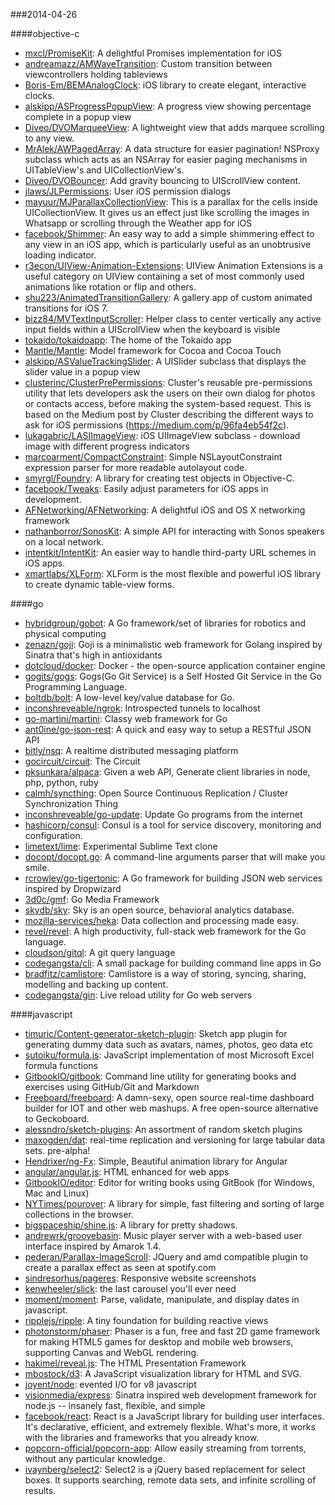 ###2014-04-26

####objective-c
* [mxcl/PromiseKit](https://github.com/mxcl/PromiseKit): A delightful Promises implementation for iOS
* [andreamazz/AMWaveTransition](https://github.com/andreamazz/AMWaveTransition): Custom transition between viewcontrollers holding tableviews
* [Boris-Em/BEMAnalogClock](https://github.com/Boris-Em/BEMAnalogClock): iOS library to create elegant, interactive clocks.
* [alskipp/ASProgressPopupView](https://github.com/alskipp/ASProgressPopupView): A progress view showing percentage complete in a popup view 
* [Diveo/DVOMarqueeView](https://github.com/Diveo/DVOMarqueeView): A lightweight view that adds marquee scrolling to any view.
* [MrAlek/AWPagedArray](https://github.com/MrAlek/AWPagedArray): A data structure for easier pagination! NSProxy subclass which acts as an NSArray for easier paging mechanisms in UITableView's and UICollectionView's.
* [Diveo/DVOBouncer](https://github.com/Diveo/DVOBouncer): Add gravity bouncing to UIScrollView content.
* [jlaws/JLPermissions](https://github.com/jlaws/JLPermissions): User iOS permission dialogs
* [mayuur/MJParallaxCollectionView](https://github.com/mayuur/MJParallaxCollectionView): This is a parallax for the cells inside UICollectionView. It gives us an effect just like scrolling the images in Whatsapp or scrolling through the Weather app for iOS
* [facebook/Shimmer](https://github.com/facebook/Shimmer): An easy way to add a simple shimmering effect to any view in an iOS app, which is particularly useful as an unobtrusive loading indicator.
* [r3econ/UIView-Animation-Extensions](https://github.com/r3econ/UIView-Animation-Extensions): UIView Animation Extensions is a useful category on UIView containing a set of most commonly used animations like rotation or flip and others.
* [shu223/AnimatedTransitionGallery](https://github.com/shu223/AnimatedTransitionGallery): A gallery app of custom animated transitions for iOS 7.
* [bizz84/MVTextInputScroller](https://github.com/bizz84/MVTextInputScroller): Helper class to center vertically any active input fields within a UIScrollView when the keyboard is visible
* [tokaido/tokaidoapp](https://github.com/tokaido/tokaidoapp): The home of the Tokaido app
* [Mantle/Mantle](https://github.com/Mantle/Mantle): Model framework for Cocoa and Cocoa Touch
* [alskipp/ASValueTrackingSlider](https://github.com/alskipp/ASValueTrackingSlider): A UISlider subclass that displays the slider value in a popup view
* [clusterinc/ClusterPrePermissions](https://github.com/clusterinc/ClusterPrePermissions): Cluster's reusable pre-permissions utility that lets developers ask the users on their own dialog for photos or contacts access, before making the system-based request. This is based on the Medium post by Cluster describing the different ways to ask for iOS permissions (https://medium.com/p/96fa4eb54f2c).
* [lukagabric/LASIImageView](https://github.com/lukagabric/LASIImageView): iOS UIImageView subclass - download image with different progress indicators
* [marcoarment/CompactConstraint](https://github.com/marcoarment/CompactConstraint): Simple NSLayoutConstraint expression parser for more readable autolayout code.
* [smyrgl/Foundry](https://github.com/smyrgl/Foundry): A library for creating test objects in Objective-C.
* [facebook/Tweaks](https://github.com/facebook/Tweaks): Easily adjust parameters for iOS apps in development.
* [AFNetworking/AFNetworking](https://github.com/AFNetworking/AFNetworking): A delightful iOS and OS X networking framework
* [nathanborror/SonosKit](https://github.com/nathanborror/SonosKit): A simple API for interacting with Sonos speakers on a local network.
* [intentkit/IntentKit](https://github.com/intentkit/IntentKit): An easier way to handle third-party URL schemes in iOS apps.
* [xmartlabs/XLForm](https://github.com/xmartlabs/XLForm): XLForm is the most flexible and powerful iOS library to create dynamic table-view forms.

####go
* [hybridgroup/gobot](https://github.com/hybridgroup/gobot): A Go framework/set of libraries for robotics and physical computing
* [zenazn/goji](https://github.com/zenazn/goji): Goji is a minimalistic web framework for Golang inspired by Sinatra that's high in antioxidants
* [dotcloud/docker](https://github.com/dotcloud/docker): Docker - the open-source application container engine
* [gogits/gogs](https://github.com/gogits/gogs): Gogs(Go Git Service) is a Self Hosted Git Service in the Go Programming Language.
* [boltdb/bolt](https://github.com/boltdb/bolt): A low-level key/value database for Go.
* [inconshreveable/ngrok](https://github.com/inconshreveable/ngrok): Introspected tunnels to localhost
* [go-martini/martini](https://github.com/go-martini/martini): Classy web framework for Go
* [ant0ine/go-json-rest](https://github.com/ant0ine/go-json-rest): A quick and easy way to setup a RESTful JSON API
* [bitly/nsq](https://github.com/bitly/nsq): A realtime distributed messaging platform
* [gocircuit/circuit](https://github.com/gocircuit/circuit): The Circuit
* [pksunkara/alpaca](https://github.com/pksunkara/alpaca): Given a web API, Generate client libraries in node, php, python, ruby
* [calmh/syncthing](https://github.com/calmh/syncthing): Open Source Continuous Replication / Cluster Synchronization Thing
* [inconshreveable/go-update](https://github.com/inconshreveable/go-update): Update Go programs from the internet
* [hashicorp/consul](https://github.com/hashicorp/consul): Consul is a tool for service discovery, monitoring and configuration.
* [limetext/lime](https://github.com/limetext/lime): Experimental Sublime Text clone
* [docopt/docopt.go](https://github.com/docopt/docopt.go): A command-line arguments parser that will make you smile.
* [rcrowley/go-tigertonic](https://github.com/rcrowley/go-tigertonic): A Go framework for building JSON web services inspired by Dropwizard
* [3d0c/gmf](https://github.com/3d0c/gmf): Go Media Framework
* [skydb/sky](https://github.com/skydb/sky): Sky is an open source, behavioral analytics database.
* [mozilla-services/heka](https://github.com/mozilla-services/heka): Data collection and processing made easy.
* [revel/revel](https://github.com/revel/revel): A high productivity, full-stack web framework for the Go language.
* [cloudson/gitql](https://github.com/cloudson/gitql): A git query language
* [codegangsta/cli](https://github.com/codegangsta/cli): A small package for building command line apps in Go
* [bradfitz/camlistore](https://github.com/bradfitz/camlistore): Camlistore is a way of storing, syncing, sharing, modelling and backing up content.
* [codegangsta/gin](https://github.com/codegangsta/gin): Live reload utility for Go web servers

####javascript
* [timuric/Content-generator-sketch-plugin](https://github.com/timuric/Content-generator-sketch-plugin): Sketch app plugin for generating dummy data such as avatars, names, photos, geo data etc
* [sutoiku/formula.js](https://github.com/sutoiku/formula.js): JavaScript implementation of most Microsoft Excel formula functions
* [GitbookIO/gitbook](https://github.com/GitbookIO/gitbook): Command line utility for generating books and exercises using GitHub/Git and Markdown
* [Freeboard/freeboard](https://github.com/Freeboard/freeboard): A damn-sexy, open source real-time dashboard builder for IOT and other web mashups. A free open-source alternative to Geckoboard.
* [alessndro/sketch-plugins](https://github.com/alessndro/sketch-plugins): An assortment of random sketch plugins
* [maxogden/dat](https://github.com/maxogden/dat): real-time replication and versioning for large tabular data sets. pre-alpha!
* [Hendrixer/ng-Fx](https://github.com/Hendrixer/ng-Fx): Simple, Beautiful animation library for Angular
* [angular/angular.js](https://github.com/angular/angular.js): HTML enhanced for web apps
* [GitbookIO/editor](https://github.com/GitbookIO/editor): Editor for writing books using GitBook (for Windows, Mac and Linux)
* [NYTimes/pourover](https://github.com/NYTimes/pourover): A library for simple, fast filtering and sorting of large collections in the browser. 
* [bigspaceship/shine.js](https://github.com/bigspaceship/shine.js): A library for pretty shadows.
* [andrewrk/groovebasin](https://github.com/andrewrk/groovebasin): Music player server with a web-based user interface inspired by Amarok 1.4.
* [pederan/Parallax-ImageScroll](https://github.com/pederan/Parallax-ImageScroll): JQuery and amd compatible plugin to create a parallax effect as seen at spotify.com
* [sindresorhus/pageres](https://github.com/sindresorhus/pageres): Responsive website screenshots
* [kenwheeler/slick](https://github.com/kenwheeler/slick): the last carousel you'll ever need
* [moment/moment](https://github.com/moment/moment): Parse, validate, manipulate, and display dates in javascript.
* [ripplejs/ripple](https://github.com/ripplejs/ripple): A tiny foundation for building reactive views
* [photonstorm/phaser](https://github.com/photonstorm/phaser): Phaser is a fun, free and fast 2D game framework for making HTML5 games for desktop and mobile web browsers, supporting Canvas and WebGL rendering.
* [hakimel/reveal.js](https://github.com/hakimel/reveal.js): The HTML Presentation Framework
* [mbostock/d3](https://github.com/mbostock/d3): A JavaScript visualization library for HTML and SVG.
* [joyent/node](https://github.com/joyent/node): evented I/O for v8 javascript
* [visionmedia/express](https://github.com/visionmedia/express): Sinatra inspired web development framework for node.js -- insanely fast, flexible, and simple
* [facebook/react](https://github.com/facebook/react): React is a JavaScript library for building user interfaces. It's declarative, efficient, and extremely flexible. What's more, it works with the libraries and frameworks that you already know.
* [popcorn-official/popcorn-app](https://github.com/popcorn-official/popcorn-app): Allow easily streaming from torrents, without any particular knowledge.
* [ivaynberg/select2](https://github.com/ivaynberg/select2): Select2 is a jQuery based replacement for select boxes. It supports searching, remote data sets, and infinite scrolling of results.

